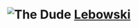# ![The Dude](https://shanesmith.github.io/lebowski/the_dude.png) [Lebowski](https://shanesmith.github.io/lebowski)
